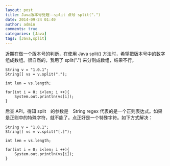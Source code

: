 ```yaml
---
layout: post
title: Java版本号处理——split 点号 split(".") 
date: 2014-09-24 01:40
author: admin
comments: true
categories: [Java]
tags: [Java,split]
---
```

近期在做一个版本号的判断，在使用 Java split() 方法时，希望把版本号中的数字组成数组。很自然的，我用了 split(".") 来分割成数组，结果不行。

	String v = "1.0.1";
	String[] vs = v.split(".");
	
	int len = vs.length;
	
	for(int i = 0; i<len; i ++){
		System.out.println(vs[i]);
	}

后查 API，得知 split　的参数是　String regex
代表的是一个正则表达式。如果是正则中的特殊字符，就不能了。点正好是一个特殊字符。如下方式解决：

	String v = "1.0.1";
	String[] vs = v.split("[.]");
	
	int len = vs.length;
	
	for(int i = 0; i<len; i ++){
		System.out.println(vs[i]);
	}